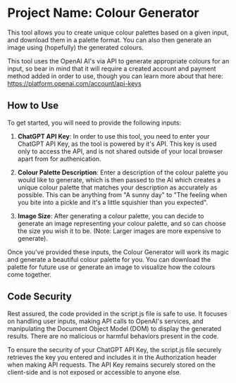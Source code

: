 # Project Name: Colour Generator

This tool allows you to create unique colour palettes based on a given input, and download them in a palette format. You can also then generate an image using (hopefully) the generated colours.

This tool uses the OpenAI AI's via API to generate appropriate colours for an input, so bear in mind that it will require a created account and payment method added in order to use, though you can learn more about that here: https://platform.openai.com/account/api-keys

## How to Use

To get started, you will need to provide the following inputs:

1. **ChatGPT API Key**: In order to use this tool, you need to enter your ChatGPT API Key, as the tool is powered by it's API. This key is used only to access the API, and is not shared outside of your local browser apart from for authenication.

2. **Colour Palette Description**: Enter a description of the colour palette you would like to generate, which is then passed to the AI which creates a unique colour palette that matches your description as accurately as possible. This can be anything from "A sunny day" to "The feeling when you bite into a pickle and it's a little squishier than you expected".

3. **Image Size**: After generating a colour palette, you can decide to generate an image representing your colour palette, and so can choose the size you wish it to be. (Note: Larger images are more expensive to generate).

Once you've provided these inputs, the Colour Generator will work its magic and generate a beautiful colour palette for you. You can download the palette for future use or generate an image to visualize how the colours come together.

## Code Security

Rest assured, the code provided in the script.js file is safe to use. It focuses on handling user inputs, making API calls to OpenAI's services, and manipulating the Document Object Model (DOM) to display the generated results. There are no malicious or harmful behaviors present in the code.

To ensure the security of your ChatGPT API Key, the script.js file securely retrieves the key you entered and includes it in the Authorization header when making API requests. The API Key remains securely stored on the client-side and is not exposed or accessible to anyone else.
